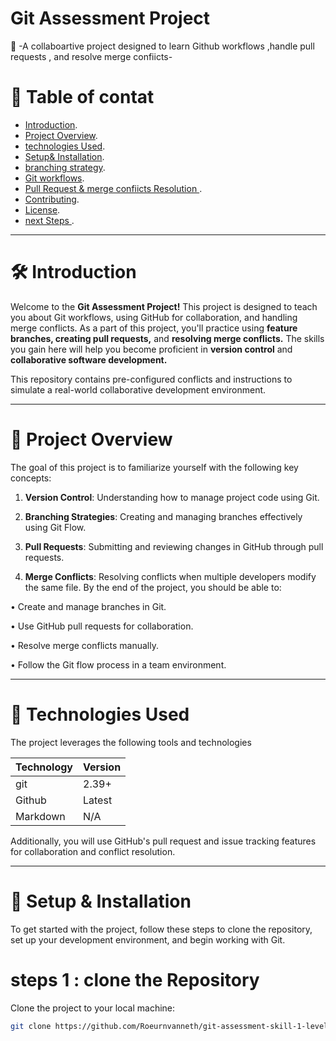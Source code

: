 

# Git Assessment Project



🚀 -A collaboartive project designed to learn Github workflows ,handle pull requests , and resolve
 merge confiicts-
 
# 📜 Table of contat
*   [Introduction](https://markdownlivepreview.com/).
*   [Project Overview](https://markdownlivepreview.com/).
*  [technologies Used](https://markdownlivepreview.com/).
*    [Setup& Installation](https://markdownlivepreview.com/).
*   [branching strategy](https://markdownlivepreview.com/).
*    [Git workflows](https://markdownlivepreview.com/).
*  [Pull Request & merge confiicts Resolution ](https://markdownlivepreview.com/).
* [Contributing](https://markdownlivepreview.com/).
*  [License](https://markdownlivepreview.com/).
*  [next Steps ](https://markdownlivepreview.com/).
---




# 🛠 Introduction
Welcome to the **Git Assessment Project!** This project is designed to teach you about Git workflows, using GitHub for collaboration, and handling merge conflicts. As a part of this project, you'll practice using **feature branches, creating pull requests,** and **resolving merge conflicts.** The skills you gain here will help you become proficient in **version control** and **collaborative software development.**

This repository contains pre-configured conflicts and instructions to simulate a real-world collaborative development environment.

---

# 🚀 Project Overview
  

   The goal of this project is to familiarize yourself with the following key concepts:

1. **Version Control**: Understanding how to manage project code using Git.

2. **Branching Strategies**: Creating and managing branches effectively using Git Flow.

3. **Pull Requests**: Submitting and reviewing changes in GitHub through pull requests.

4. **Merge Conflicts**: Resolving conflicts when multiple developers modify the same file. By the end of the project, you should be able to:

• Create and manage branches in Git.

• Use GitHub pull requests for collaboration.

• Resolve merge conflicts manually.

• Follow the Git flow process in a team environment.

---
# 🚀 Technologies Used
The project leverages the following tools and technologies



| Technology | Version |
| --- | --- |
| git | 2.39+|
| Github | Latest |
| Markdown | N/A |

Additionally, you will use GitHub's pull request and issue tracking features for collaboration and conflict resolution.

---
# 🚀 Setup & Installation


To get started with the project, follow these steps to clone the repository, set up your development environment, and begin working with Git.

# steps 1 : clone the Repository

Clone the project to your local machine:

```bash
git clone https://github.com/Roeurnvanneth/git-assessment-skill-1-level-2-.git
```

